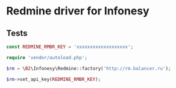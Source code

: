 # Redmine driver for Infonesy

## Tests

```php
const REDMINE_RMBR_KEY = 'xxxxxxxxxxxxxxxxxxx';

require 'vendor/autoload.php';

$rm = \B2\Infonesy\Redmine::factory('http://rm.balancer.ru');

$rm->set_api_key(REDMINE_RMBR_KEY);
```
